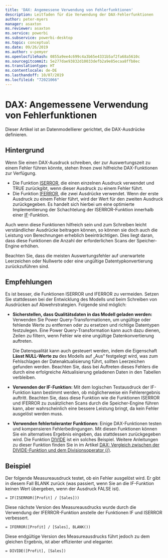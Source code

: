 ```yaml
---
title: 'DAX: Angemessene Verwendung von Fehlerfunktionen'
description: Leitfaden für die Verwendung der DAX-Fehlerfunktionen
author: peter-myers
manager: asaxton
ms.reviewer: asaxton
ms.service: powerbi
ms.subservice: powerbi-desktop
ms.topic: conceptual
ms.date: 09/26/2019
ms.author: v-pemyer
ms.openlocfilehash: 0855a9ee4c699c4a3b65e4331b5af2fa68a5610c
ms.sourcegitcommit: 5e277dae93832d10033defb2a9e85ecaa8ffb8ec
ms.translationtype: HT
ms.contentlocale: de-DE
ms.lasthandoff: 10/07/2019
ms.locfileid: "72021066"
---
```

# <a name="dax-appropriate-use-of-error-functions"></a>DAX: Angemessene Verwendung von Fehlerfunktionen

Dieser Artikel ist an Datenmodellierer gerichtet, die DAX-Ausdrücke definieren.

## <a name="background"></a>Hintergrund

Wenn Sie einen DAX-Ausdruck schreiben, der zur Auswertungszeit zu einem Fehler führen könnte, stehen Ihnen zwei hilfreiche DAX-Funktionen zur Verfügung.

- Die Funktion [ISERROR](/dax/iserror-function-dax), die einen einzelnen Ausdruck verwendet und TRUE zurückgibt, wenn dieser Ausdruck zu einem Fehler führt.
- Die Funktion [IFERROR](/dax/iferror-function-dax), die zwei Ausdrücke verwendet. Wenn der erste Ausdruck zu einem Fehler führt, wird der Wert für den zweiten Ausdruck zurückgegeben. Es handelt sich hierbei um eine optimierte Implementierung der Schachtelung der ISERROR-Funktion innerhalb einer [IF](/dax/if-function-dax)-Funktion.

Auch wenn diese Funktionen hilfreich sein und zum Schreiben leicht verständlicher Ausdrücke beitragen können, so können sie doch auch die Leistung von Berechnungen erheblich beeinträchtigen. Dies liegt daran, dass diese Funktionen die Anzahl der erforderlichen Scans der Speicher-Engine erhöhen.

Beachten Sie, dass die meisten Auswertungsfehler auf unerwartete Leerzeichen oder Nullwerte oder eine ungültige Datentypkonvertierung zurückzuführen sind.

## <a name="recommendations"></a>Empfehlungen

Es ist besser, die Funktionen ISERROR und IFERROR zu vermeiden. Setzen Sie stattdessen bei der Entwicklung des Modells und beim Schreiben von Ausdrücken auf Abwehrstrategien. Folgende sind möglich:

- **Sicherstellen, dass Qualitätsdaten in das Modell geladen werden:** Verwenden Sie Power Query-Transformationen, um ungültige oder fehlende Werte zu entfernen oder zu ersetzen und richtige Datentypen festzulegen. Eine Power Query-Transformation kann auch dazu dienen, Zeilen zu filtern, wenn Fehler wie eine ungültige Datenkonvertierung auftreten.

    Die Datenqualität kann auch gesteuert werden, indem die Eigenschaft **Lässt NULL-Werte zu** des Modells auf „Aus“ festgelegt wird, was zum Fehlschlagen der Datenaktualisierung führt, sollten Leerzeichen gefunden werden. Beachten Sie, dass bei Auftreten dieses Fehlers die durch eine erfolgreiche Aktualisierung geladenen Daten in den Tabellen verbleiben.
- **Verwenden der IF-Funktion:** Mit dem logischen Testausdruck der IF-Funktion kann bestimmt werden, ob möglicherweise ein Fehlerergebnis auftritt. Beachten Sie, dass diese Funktion wie die Funktionen ISERROR und IFERROR zu zusätzlichen Scans durch die Speicher-Engine führen kann, aber wahrscheinlich eine bessere Leistung bringt, da kein Fehler ausgelöst werden muss.
- **Verwenden fehlertoleranter Funktionen:** Einige DAX-Funktionen testen und kompensieren Fehlerbedingungen. Mit diesen Funktionen können Sie ein alternatives Ergebnis eingeben, das stattdessen zurückgegeben wird. Die Funktion [DIVIDE](/dax/divide-function-dax) ist ein solches Beispiel. Weitere Anleitungen zu dieser Funktion finden Sie in im Artikel [DAX: Vergleich zwischen der DIVIDE-Funktion und dem Divisionsoperator (/)](dax-divide-function-operator.md).

## <a name="example"></a>Beispiel

Der folgende Measureausdruck testet, ob ein Fehler ausgelöst wird. Er gibt in diesem Fall BLANK zurück (was passiert, wenn Sie an die IF-Funktion keinen Wert übergeben, wenn der Ausdruck FALSE ist).
```dax
= IF(ISERROR([Profit] / [Sales]))
```
Diese nächste Version des Measureausdrucks wurde durch die Verwendung der IFERROR-Funktion anstelle der Funktionen IF und ISERROR verbessert.
```dax
= IFERROR([Profit] / [Sales], BLANK())
```
Diese endgültige Version des Measureausdrucks führt jedoch zu dem gleichen Ergebnis, ist aber effizienter und eleganter.
```dax
= DIVIDE([Profit], [Sales])
```